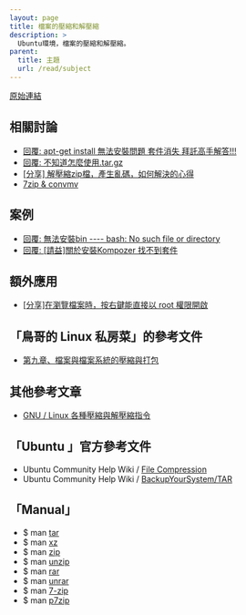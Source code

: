 ```yaml
---
layout: page
title: 檔案的壓縮和解壓縮
description: >
  Ubuntu環境，檔案的壓縮和解壓縮。
parent:
  title: 主題
  url: /read/subject
---
```


[原始連結](http://www.ubuntu-tw.org/modules/newbb/viewtopic.php?post_id=333564#forumpost333564)


## 相關討論

* [回覆: apt-get install 無法安裝問題 套件消失 拜託高手解答!!!](http://www.ubuntu-tw.org/modules/newbb/viewtopic.php?post_id=326632#forumpost326632)
* [回覆: 不知道怎麼使用.tar.gz](http://www.ubuntu-tw.org/modules/newbb/viewtopic.php?post_id=331888#forumpost331888)
* [[分享] 解壓縮zip檔，產生亂碼，如何解決的心得](http://www.ubuntu-tw.org/modules/newbb/viewtopic.php?topic_id=91908)
* [7zip & convmv](http://www.ubuntu-tw.org/modules/newbb/viewtopic.php?post_id=326990#forumpost326990)

## 案例

* [回覆: 無法安裝bin ---- bash: No such file or directory](http://www.ubuntu-tw.org/modules/newbb/viewtopic.php?post_id=328612#forumpost328612)
* [回覆: [請益]關於安裝Kompozer 找不到套件](http://www.ubuntu-tw.org/modules/newbb/viewtopic.php?post_id=326768#forumpost326768)

## 額外應用

* [[分享]在瀏覽檔案時，按右鍵能直接以 root 權限開啟](http://www.ubuntu-tw.org/modules/newbb/viewtopic.php?viewmode=flat&type=&topic_id=91868&forum=7)


## 「鳥哥的 Linux 私房菜」的參考文件

* [第九章、檔案與檔案系統的壓縮與打包](http://linux.vbird.org/linux_basic/0240tarcompress.php)

## 其他參考文章

* [GNU / Linux 各種壓縮與解壓縮指令](http://note.drx.tw/2008/04/command.html)


## 「Ubuntu 」官方參考文件

* Ubuntu Community Help Wiki / [File Compression](https://help.ubuntu.com/community/FileCompression)
* Ubuntu Community Help Wiki / [ BackupYourSystem/TAR](https://help.ubuntu.com/community/BackupYourSystem/TAR)

## 「Manual」

* $ man [tar](http://manpages.ubuntu.com/manpages/trusty/en/man1/tar.1.html)
* $ man [xz](http://manpages.ubuntu.com/manpages/trusty/en/man1/xz.1.html)
* $ man [zip](http://manpages.ubuntu.com/manpages/trusty/en/man1/zip.1.html)
* $ man [unzip](http://manpages.ubuntu.com/manpages/trusty/en/man1/unzip.1.html)
* $ man [rar](http://manpages.ubuntu.com/manpages/trusty/en/man1/rar.1.html)
* $ man [unrar](http://manpages.ubuntu.com/manpages/saucy/en/man1/unrar.1.html)
* $ man [7-zip](http://manpages.ubuntu.com/manpages/trusty/man1/7z.1.html)
* $ man [p7zip](http://manpages.ubuntu.com/manpages/trusty/man1/7z.1.html)
